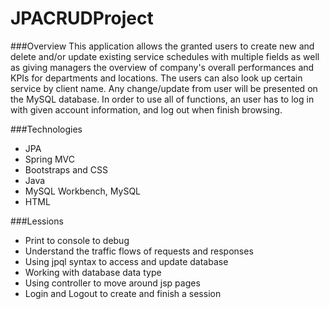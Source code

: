 # JPACRUDProject
###Overview
This application allows the granted users to create new and delete and/or update existing service schedules with multiple fields as well as giving managers the overview of company's overall performances and KPIs for departments and locations. The users can also look up certain service by client name. Any change/update from user will be presented on the MySQL database.
In order to use all of functions, an user has to log in with given account information, and log out when finish browsing.

###Technologies
 - JPA
 - Spring MVC
 - Bootstraps and CSS
 - Java
 - MySQL Workbench, MySQL
 - HTML

###Lessions
 - Print to console to debug
 - Understand the traffic flows of requests and responses
 - Using jpql syntax to access and update database
 - Working with database data type
 - Using controller to move around jsp pages
 - Login and Logout to create and finish a session

